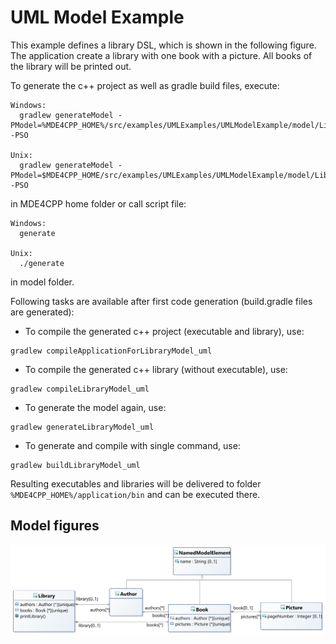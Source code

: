 # UML Model Example
This example defines a library DSL, which is shown in the following figure. The application create a library with one book with a picture. All books of the library will be printed out.

To generate the c++ project as well as gradle build files, execute:
```
Windows:
  gradlew generateModel -PModel=%MDE4CPP_HOME%/src/examples/UMLExamples/UMLModelExample/model/LibraryModel_uml.uml -PSO

Unix:
  gradlew generateModel -PModel=$MDE4CPP_HOME/src/examples/UMLExamples/UMLModelExample/model/LibraryModel_uml.uml -PSO
```
in MDE4CPP home folder or call script file:
```
Windows:
  generate

Unix:
  ./generate
```
in model folder.

Following tasks are available after first code generation (build.gradle files are generated):
 * To compile the generated c++ project (executable and library), use:
```
gradlew compileApplicationForLibraryModel_uml
```
 * To compile the generated c++ library (without executable), use:
```
gradlew compileLibraryModel_uml
```
 * To generate the model again, use:
```
gradlew generateLibraryModel_uml
```
 * To generate and compile with single command, use:
```
gradlew buildLibraryModel_uml
```

Resulting executables and libraries will be delivered to folder `%MDE4CPP_HOME%/application/bin` and can be executed there.

## Model figures

![Class diagramm of model *umlModelExample*](diagram.png)
